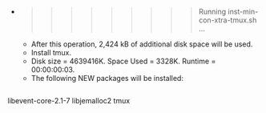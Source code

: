 * >>>>>>>>> Running inst-min-con-xtra-tmux.sh ...
  * After this operation, 2,424 kB of additional disk space will be used.
  * Install tmux.
  * Disk size = 4639416K. Space Used = 3328K. Runtime = 00:00:00:03.
  * The following NEW packages will be installed:
  ```bash
libevent-core-2.1-7 libjemalloc2 tmux
  ```
